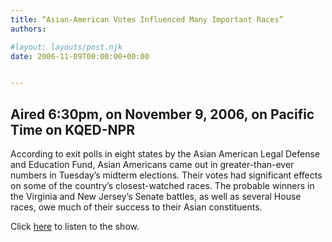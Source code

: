 ```yaml
---
title: “Asian-American Votes Influenced Many Important Races”
authors: 

#layout: layouts/post.njk
date: 2006-11-09T00:00:00+00:00


---
```


## Aired 6:30pm, on November 9, 2006, on Pacific Time on KQED-NPR

According to exit polls in eight states by the Asian American Legal Defense and
Education Fund, Asian Americans came out in greater-than-ever numbers in
Tuesday’s midterm elections. Their votes had significant effects on some of the
country’s closest-watched races. The probable winners in the Virginia and New
Jersey’s Senate battles, as well as several House races, owe much of their
success to their Asian constituents.

Click [here](https://www.kqed.org/epArchive/R611091830) to listen to the show.
